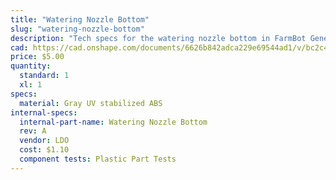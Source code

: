 ```yaml
---
title: "Watering Nozzle Bottom"
slug: "watering-nozzle-bottom"
description: "Tech specs for the watering nozzle bottom in FarmBot Genesis. Visit [our shop](http://shop.farm.bot) to purchase parts."
cad: https://cad.onshape.com/documents/6626b842adca229e69544ad1/v/bc2c49ac1a57d66286459079/e/5b6d61d19722eb8c98e86c22
price: $5.00
quantity:
  standard: 1
  xl: 1
specs:
  material: Gray UV stabilized ABS
internal-specs:
  internal-part-name: Watering Nozzle Bottom
  rev: A
  vendor: LDO
  cost: $1.10
  component tests: Plastic Part Tests
---
```

